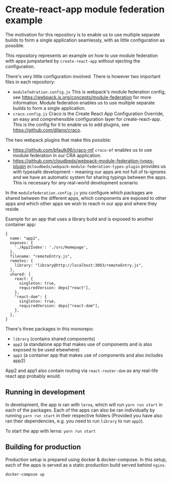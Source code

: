 # Create-react-app module federation example

The motivation for this repository is to enable us to use multiple separate builds to 
form a single application seamlessly, with as little configuration as possible.

This repository represents an example on how to use module federation with apps jumpstarted
by `create-react-app` without ejecting the configuration.

There's very little configuration involved. There is however two important files in each repository:
- `modulefedration.config.js` 
This is webpack's module federation config, see https://webpack.js.org/concepts/module-federation
for more information. Module federation enables us to use multiple separate builds to form a single
application.
- `craco.config.js` 
Craco is the Create React App Configuration Override, an easy and comprehensible configuration layer
for create-react-app. This is the config for it to enable us to add plugins, see https://github.com/dilanx/craco.

The two webpack plugins that make this possible:
- https://github.com/bfaulk96/craco-mf
`craco-mf` enables us to use module federation in our CRA application.
- https://github.com/cloudbeds/webpack-module-federation-types-plugin
`@cloudbeds/webpack-module-federation-types-plugin`
provides us with typesafe development - meaning our apps are not full of ts-ignores and we have
an automatic system for sharing typings between the apps. This is necessary for any real-world
development scenario.

In the `modulefederation.config.js` you configure which packages are shared between the different apps,
which components are exposed to other apps and which other apps we wish to reach in our app and where
they reside.

Example for an app that uses a library build and is exposed to another container app:
```
{
  name: "app2",
  exposes: {
    './App2Index': './src/Homepage',
  },
  filename: "remoteEntry.js",
  remotes: {
    library: "library@http://localhost:3003/remoteEntry.js",
  },
  shared: {
    react: {
      singleton: true,
      requiredVersion: deps["react"],
    },
    "react-dom": {
      singleton: true,
      requiredVersion: deps["react-dom"],
    },
  },
}
```

There's three packages in this monorepo:
- `library` (contains shared components)
- `app2` (a standalone app that makes use of components and is also exposed to be used elsewhere)
- `app1` (a container app that makes use of components and also includes app2)

App2 and app1 also contain routing via `react-router-dom` as any real-life react app probably
would.

## Running in development

In development, the app is ran with `lerna`, which will run `yarn run start` in each
of the packages. Each of the apps can also be ran individually by running `yarn run start`
in their respective folders (Provided you have also ran their dependencies, e.g. you need
to run `library` to run `app2`).

To start the app with lerna:
`yarn run start`

## Building for production

Production setup is prepared using docker & docker-compose. In this setup, each of the
apps is served as a static production build served behind `nginx`.

`docker-compose up`